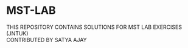 # MST-LAB
THIS REPOSITORY CONTAINS SOLUTIONS FOR MST LAB EXERCISES (JNTUK)<br>
CONTRIBUTED BY SATYA AJAY
